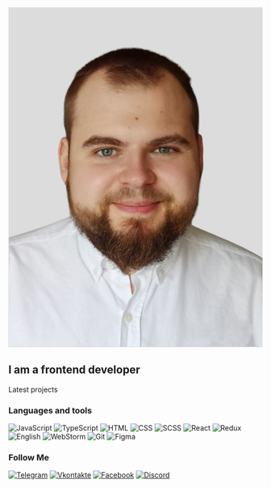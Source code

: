 [![Header](https://github.com/Vladlen1997/Vladlen1997/blob/main/assets/O_9C7HlzbltYIcY7_2P3swYgD1bYKj8KDi9wBz8_ZoaX-PiE40eyO93AJlLX5bNc1AFGNgZa7RLxihH2AUuIXcuK.jpg)](https://t.me/StaVla888)



## I am a frontend developer



Latest projects



### Languages and tools
![JavaScript](https://img.shields.io/badge/JavaScript-green?style=for-the-badge&logo=JavaScript&logoColor=blueviolet)
![TypeScript](https://img.shields.io/badge/TypeScript-orange?style=for-the-badge&logo=TypeScript&logoColor=blueviolet)
![HTML](https://img.shields.io/badge/HTML-success?style=for-the-badge&logo=HTML&logoColor=informational)
![CSS](https://img.shields.io/badge/CSS-success?style=for-the-badge&logo=Css&logoColor=informational)
![SCSS](https://img.shields.io/badge/SCSS-success?style=for-the-badge&logo=SASS&logoColor=blueviolet)
![React](https://img.shields.io/badge/React-green?style=for-the-badge&logo=React&logoColor=blueviolet)
![Redux](https://img.shields.io/badge/Redux-green?style=for-the-badge&logo=Redux&logoColor=blue)
![English](https://img.shields.io/badge/English-yellow?style=for-the-badge&logo=English&logoColor=blue)
![WebStorm](https://img.shields.io/badge/WebStorm-sucsess?style=for-the-badge&logo=Axios&logoColor=blueviolet)
![Git](https://img.shields.io/badge/Git-green?style=for-the-badge&logo=Git&logoColor=red)
![Figma](https://img.shields.io/badge/Figma-green?style=for-the-badge&logo=Figma&logoColor=purple)


### Follow Me


[![Telegram](https://img.shields.io/badge/telegram-black?style=for-the-badge&logo=telegram)](https://t.me/StaVla888)
[![Vkontakte](https://img.shields.io/badge/-Vkontakte-black?style=for-the-badge&logo=VK&logoColor=4F7DB3)](https://vk.com/stavla888)
[![Facebook](https://img.shields.io/badge/Facebook-black?style=for-the-badge&logo=facebook)](https://www.facebook.com/vladlen.stankevich.18)
[![Discord](https://img.shields.io/badge/Discord-black?style=for-the-badge&logo=discord)](hhttps://discord.com/channels/@Vlados-888)






